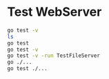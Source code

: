 # Test WebServer 
 ```bash
go test -v
ls
go test
go test -v
go test -v -run TestFileServer
go ./...
go test ./...
```
